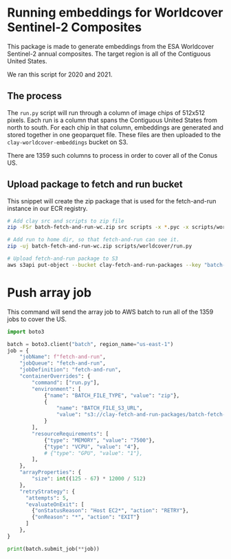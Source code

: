 # Running embeddings for Worldcover Sentinel-2 Composites
This package is made to generate embeddings from the ESA Worldcover
Sentinel-2 annual composites. The target region is all of the
Contiguous United States.

We ran this script for 2020 and 2021.

## The process
The `run.py` script will run through a column of image chips of 512x512 pixels.
Each run is a column that spans the Contiguous United States from north to
south. For each chip in that column, embeddings are generated and stored
together in one geoparquet file. These files are then uploaded to the
`clay-worldcover-embeddings` bucket on S3.

There are 1359 such columns to process in order to cover all of the Conus US.

## Upload package to fetch and run bucket
This snippet will create the zip package that is used for the fetch-and-run
instance in our ECR registry.

```bash
# Add clay src and scripts to zip file
zip -FSr batch-fetch-and-run-wc.zip src scripts -x *.pyc -x scripts/worldcover/wandb/**\*

# Add run to home dir, so that fetch-and-run can see it.
zip -uj batch-fetch-and-run-wc.zip scripts/worldcover/run.py

# Upload fetch-and-run package to S3
aws s3api put-object --bucket clay-fetch-and-run-packages --key "batch-fetch-and-run-wc.zip" --body "batch-fetch-and-run-wc.zip"
```

# Push array job
This command will send the array job to AWS batch to run all of the
1359 jobs to cover the US.

```python
import boto3

batch = boto3.client("batch", region_name="us-east-1")
job = {
    "jobName": f"fetch-and-run",
    "jobQueue": "fetch-and-run",
    "jobDefinition": "fetch-and-run",
    "containerOverrides": {
        "command": ["run.py"],
        "environment": [
            {"name": "BATCH_FILE_TYPE", "value": "zip"},
            {
                "name": "BATCH_FILE_S3_URL",
                "value": "s3://clay-fetch-and-run-packages/batch-fetch-and-run-wc.zip",
            }
        ],
        "resourceRequirements": [
            {"type": "MEMORY", "value": "7500"},
            {"type": "VCPU", "value": "4"},
            # {"type": "GPU", "value": "1"},
        ],
    },
    "arrayProperties": {
        "size": int((125 - 67) * 12000 / 512)
    },
    "retryStrategy": {
      "attempts": 5,
      "evaluateOnExit": [
        {"onStatusReason": "Host EC2*", "action": "RETRY"},
        {"onReason": "*", "action": "EXIT"}
      ]
    },
}

print(batch.submit_job(**job))
```
